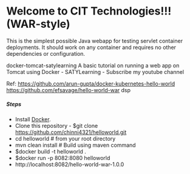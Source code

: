 Welcome to CIT Technologies!!! (WAR-style)
==========================================

This is the simplest possible Java webapp for testing servlet container deployments.  It should work on any container and requires no other dependencies or configuration.

docker-tomcat-satylearning
A basic tutorial on running a web app on Tomcat using Docker - SATYLearning - Subscribe my youtube channel

Ref: https://github.com/arun-gupta/docker-kubernetes-hello-world
     https://github.com/efsavage/hello-world-war
dsp
##### Steps
* Install [Docker](https://docs.docker.com/install/).
* Clone this repository - $git clone https://github.com/chinni4321/helloworld.git
* cd helloworld # from your root directory
* mvn clean install # Build using maven command
* $docker build -t helloworld .
* $docker run -p 8082:8080 helloworld
* http://localhost:8082/hello-world-war-1.0.0

